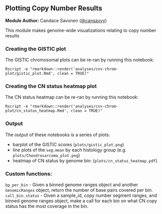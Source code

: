 ## Plotting Copy Number Results

**Module Author:** Candace Savonen ([@cansavvy](https://www.github.com/cansavvy))

This module makes genome-wide visualizations relating to copy number results

### Creating the GISTIC plot

The GISTIC chromosomal plots can be re-ran by running this notebook:

```
Rscript -e "rmarkdown::render('analyses/cnv-chrom-plot/gistic_plot.Rmd', clean = TRUE)"
```

### Creating the CN status heatmap plot

The CN status heatmap can be re-ran by running this notebook:

```
Rscript -e "rmarkdown::render('analyses/cnv-chrom-plot/cn_status_heatmap.Rmd', clean = TRUE)"
```

### Output

The output of these notebooks is a series of plots:
- barplot of the GISTIC scores (`plots/gistic_plot.png`)
- line plots of the `seg.mean` by each histology group (e.g. `plots/Chondrosarcoma_plot.png`)
- heatmap of CN status by genome bin: (`plots/cn_status_heatmap.pdf`)

### Custom functions:
`bp_per_bin` - Given a binned genome ranges object and another `GenomicRanges` object, return the number of base pairs covered per bin.
`call_bin_status` - Given a sample_id, copy number segment ranges, and binned genome ranges object, make a call for each bin on what CN copy status has the most coverage in the bin.
